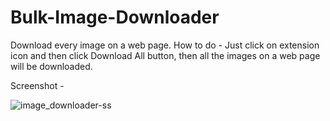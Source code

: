 # Bulk-Image-Downloader
Download every image on a web page.
How to do -
Just click on extension icon and then click Download All button, then all the images on a web page will be downloaded.

Screenshot -

![image_downloader-ss](https://user-images.githubusercontent.com/42926672/77844818-49def300-71c7-11ea-8c6d-9f495c3087db.png)
